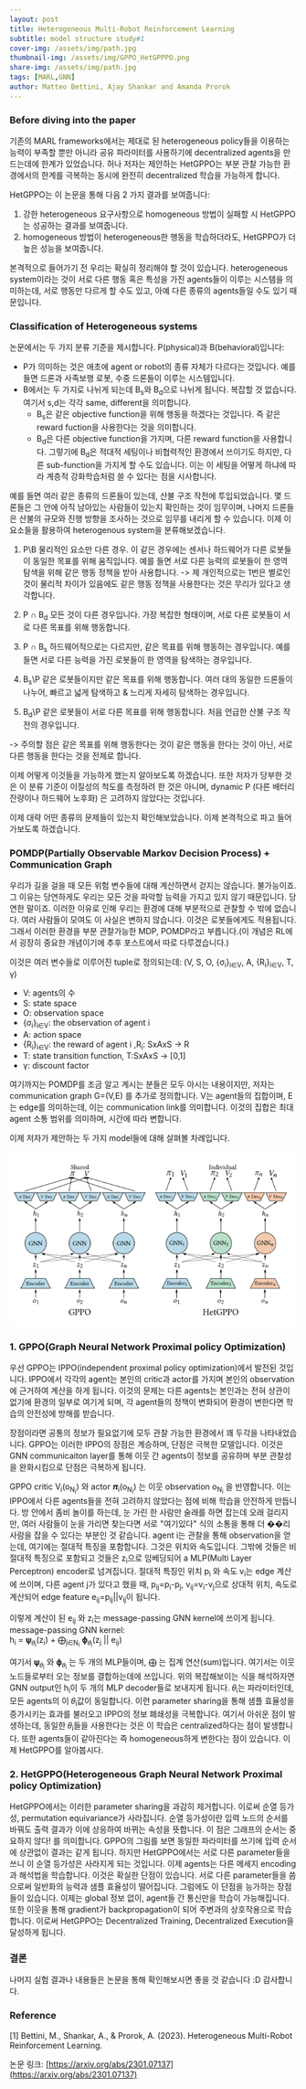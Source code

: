 ```yaml
---
layout: post
title: Heterogeneous Multi-Robot Reinforcement Learning 
subtitle: model structure study#1 
cover-img: /assets/img/path.jpg
thumbnail-img: /assets/img/GPPO_HetGPPPO.png
share-img: /assets/img/path.jpg
tags: [MARL,GNN]
author: Matteo Bettini, Ajay Shankar and Amanda Prorok 
---
```


### Before diving into the paper  

기존의 MARL frameworks에서는 제대로 된 heterogeneous policy들을 이용하는 능력이 부족할 뿐만 아니라 공유 파라미터를 사용하기에 decentralized agents을 만드는데에 한계가 있었습니다. 허나 저자는 제안하는 HetGPPO는 부분 관찰 가능한 환경에서의 한계를 극복하는 동시에 완전히 decentralized 학습을 가능하게 합니다. 

HetGPPO는 이 논문을 통해 다음 2 가지 결과를 보여줍니다:
1. 강한 heterogeneous 요구사항으로 homogeneous 방법이 실패할 시 HetGPPO는 성공하는 결과를 보여줍니다. 
2. homogeneous 방법이 heterogeneous한 행동을 학습하더라도, HetGPPO가 더 높은 성능을 보여줍니다.  

본격적으로 들어가기 전 우리는 확실히 정리해야 할 것이 있습니다. heterogeneous system이라는 것이 서로 다른 행동 혹은 특성을 가진 agents들이 이루는 시스템을 의미하는데, 서로 행동만 다르게 할 수도 있고, 아예 다른 종류의 agents들일 수도 있기 때문입니다. 

### Classification of Heterogeneous systems

논문에서는 두 가지 분류 기준을 제시합니다. P(physical)과 B(behavioral)입니다:

- P가 의미하는 것은 애초에 agent or robot의 종류 자체가 다르다는 것입니다. 예를 들면 드론과 사족보행 로봇, 수중 드론들이 이루는 시스템입니다. 
- B에서는 두 가지로 나뉘게 되는데 B<sub>s</sub>와 B<sub>d</sub>으로 나뉘게 됩니다. 복잡할 것 없습니다. 여기서 s,d는 각각 same, different을 의미합니다. 
  - B<sub>s</sub>은 같은 objective function을 위해 행동을 하겠다는 것입니다. 즉 같은 reward fuction을 사용한다는 것을 의미합니다. 
  - B<sub>d</sub>은 다른 objective function을 가지며, 다른 reward function을 사용합니다. 그렇기에 B<sub>d</sub>은 적대적 세팅이나 비협력적인 환경에서 쓰이기도 하지만, 다른 sub-function을 가지게 할 수도 있습니다. 이는 이 세팅을 어떻게 하냐에 따라 계층적 강화학습처럼 쓸 수 있다는 점을 시사합니다.

예를 들면 여러 같은 종류의 드론들이 있는데, 산불 구조 작전에 투입되었습니다. 몇 드론들은 그 안에 아직 남아있는 사람들이 있는지 확인하는 것이 임무이며, 나머지 드론들은 산불의 규모와 진행 방향을 조사하는 것으로 임무를 내리게 할 수 있습니다. 이제 이 요소들을 활용하여 heterogenous system을 분류해보겠습니다. 

1. P\B
    물리적인 요소만 다른 경우. 이 같은 경우에는 센서나 하드웨어가 다른 로봇들이 동일한 목표를 위해 움직입니다. 예를 들면 서로 다른 능력의 로봇들이 한 영역 탐색을 위해 같은 행동 정책을 받아 사용합니다. 
    -> 제 개인적으로는 1번은 별로인 것이 물리적 차이가 있음에도 같은 행동 정책을 사용한다는 것은 무리가 있다고 생각합니다. 

2. P ∩ B<sub>d</sub>
    모든 것이 다른 경우입니다. 가장 복잡한 형태이며, 서로 다른 로봇들이 서로 다른 목표를 위해 행동합니다. 

3. P ∩ B<sub>s</sub>
    하드웨어적으로는 다르지만, 같은 목표를 위해 행동하는 경우입니다. 예를 들면 서로 다른 능력을 가진 로봇들이 한 영역을 탐색하는 경우입니다. 

4. B<sub>s</sub>\P
    같은 로봇들이지만 같은 목표를 위해 행동합니다. 여러 대의 동일한 드론들이 나누어, 빠르고 넓게 탐색하고 & 느리게 자세히 탐색하는 경우입니다. 

5. B<sub>d</sub>\P
    같은 로봇들이 서로 다른 목표를 위해 행동합니다. 처음 언급한 산불 구조 작전의 경우입니다. 

-> 주의할 점은 같은 목표를 위해 행동한다는 것이 같은 행동을 한다는 것이 아닌, 서로 다른 행동을 한다는 것을 전제로 합니다.  

이제 어떻게 이것들을 가능하게 했는지 알아보도록 하겠습니다. 또한 저자가 당부한 것은 이 분류 기준이 이질성의 척도를 측정하려 한 것은 아니며, dynamic P (다른 배터리 잔량이나 하드웨어 노후화) 은 고려하지 않았다는 것입니다. 

이제 대략 어떤 종류의 문제들이 있는지 확인해보았습니다. 이제 본격적으로 파고 들어가보도록 하겠습니다. 

### POMDP(Partially Observable Markov Decision Process) + Communication Graph 

우리가 길을 걸을 때 모든 위험 변수들에 대해 계산하면서 걷지는 않습니다. 불가능이죠. 그 이유는 당연하게도 우리는 모든 것을 파악할 능력을 가지고 있지 않기 때문입니다. 당연한 말이죠. 이러한 이유로 인해 우리는 환경에 대해 부분적으로 관찰할 수 밖에 없습니다. 여러 사람들이 모여도 이 사실은 변하지 않습니다. 이것은 로봇들에게도 적용됩니다. 그래서 이러한 환경을 부분 관찰가능한 MDP, POMDP라고 부릅니다.(이 개념은 RL에서 굉장히 중요한 개념이기에 추후 포스트에서 따로 다루겠습니다.)

이것은 여러 변수들로 이루어진 tuple로 정의되는데:
(V, S, O, {σ<sub>i</sub>}<sub>i∈V</sub>, A, {R<sub>i</sub>}<sub>i∈V</sub>, T, γ)

- V: agents의 수 
- S: state space 
- O: observation space 
- {σ<sub>i</sub>}<sub>i∈V</sub>: the observation of agent i 
- A: action space 
- {R<sub>i</sub>}<sub>i∈V</sub>: the reward of agent i ,R<sub>i</sub>: SxAxS -> R
- T: state transition function, T:SxAxS -> [0,1] 
- γ: discount factor 

여기까지는 POMDP를 조금 알고 계시는 분들은 모두 아시는 내용이지만, 저자는 communication graph G=(V,E) 를 추가로 정의합니다. V는 agent들의 집합이며, E는 edge를 의미하는데, 이는 communication link를 의미합니다. 이것의 집합은 최대 agent 소통 범위를 의미하며, 시간에 따라 변합니다. 

이제 저자가 제안하는 두 가지 model들에 대해 살펴볼 차례입니다.  

![GPPO vs HetGPPO](/assets/img/GPPO_HetGPPPO.png)

### 1. GPPO(Graph Neural Network Proximal policy Optimization) 

우선 GPPO는 IPPO(independent proximal policy optimization)에서 발전된 것입니다. IPPO에서 각각의 agent는 본인의 critic과 actor를 가지며 본인의 observation에 근거하여 계산을 하게 됩니다. 이것의 문제는 다른 agents는 본인과는 전혀 상관이 없기에 환경의 일부로 여기게 되며, 각 agent들의 정책이 변화되어 환경이 변한다면 학습의 안전성에 방해를 받습니다. 

장점이라면 공통의 정보가 필요없기에 모두 관찰 가능한 환경에서 꽤 두각을 나타내었습니다. GPPO는 이러한 IPPO의 장점은 계승하며, 단점은 극복한 모델입니다. 이것은 GNN communicaiton layer를 통해 이웃 간 agents이 정보를 공유하며 부분 관찰성을 완화시킴으로 단점은 극복하게 됩니다. 

GPPO critic V<sub>i</sub>(o<sub>N<sub>i</sub></sub>) 와 actor 𝝅<sub>i</sub>(o<sub>N<sub>i</sub></sub>) 는 이웃 observation o<sub>N<sub>i</sub></sub> 을 반영합니다. 이는 IPPO에서 다른 agents들을 전혀 고려하지 않았다는 점에 비해 학습을 안전하게 만듭니다. 방 안에서 좀비 놀이를 하는데, 눈 가린 한 사람만 술래를 하면 잡는데 오래 걸리지만, 여러 사람들이 눈을 가리면 찾는다면 서로 "여기있다" 식의 소통을 통해 더 ��리 사람을 잡을 수 있다는 부분인 것 같습니다. agent i는 관찰을 통해 observation을 얻는데, 여기에는 절대적 특징을 포함합니다. 그것은 위치와 속도입니다. 그밖에 것들은 비절대적 특징으로 포함되고 것들은 z<sub>i</sub>으로 임베딩되어 a MLP(Multi Layer Perceptron) encoder로 넘겨집니다. 절대적 특징인 위치 p<sub>i</sub> 와 속도 v<sub>i</sub>는 edge 계산에 쓰이며, 다른 agent j가 있다고 했을 때, 
p<sub>ij</sub>=p<sub>i</sub>-p<sub>j</sub>, v<sub>ij</sub>=v<sub>i</sub>-v<sub>j</sub>으로 상대적 위치, 속도로 계산되어 edge feature 
e<sub>ij</sub>=p<sub>ij</sub>||v<sub>ij</sub>이 됩니다. 

이렇게 계산이 된 e<sub>ij</sub> 와 z<sub>i</sub>는 message-passing GNN kernel에 쓰이게 됩니다.
message-passing GNN kernel:<br>
h<sub>i</sub> = 𝛙<sub>𝜃<sub>i</sub></sub>(z<sub>i</sub>) + ⨁<sub>j∈N<sub>i</sub></sub> 𝛟<sub>𝜃<sub>i</sub></sub>(z<sub>j</sub> || e<sub>ij</sub>)

여기서 𝛙<sub>𝜃<sub>i</sub></sub> 와 𝛟<sub>𝜃<sub>i</sub></sub> 는 두 개의 MLP들이며, ⨁ 는 집계 연산(sum)입니다. 여기서는 이웃 노드들로부터 오는 정보를 결합하는데에 쓰입니다. 위의 복잡해보이는 식을 해석하자면 GNN output인 h<sub>i</sub>이 두 개의 MLP decoder들로 보내지게 됩니다.
𝜃<sub>i</sub>는 파라미터인데, 모든 agents의 이 𝜃<sub>i</sub>값이 동일합니다. 이런 parameter sharing을 통해 샘플 효율성을 증가시키는 효과를 불러오고 IPPO의 정보 폐쇄성을 극복합니다.
여기서 아쉬운 점이 발생하는데, 동일한 𝜃<sub>i</sub>들을 사용한다는 것은 이 학습은 centralized하다는 점이 발생합니다. 또한 agents들이 같아진다는 즉 homogeneous하게 변한다는 점이 있습니다. 이제 HetGPPO를 알아봅시다.

### 2. HetGPPO(Heterogeneous Graph Neural Network Proximal policy Optimization)
HetGPPO에서는 이러한 parameter sharing을 과감히 제거합니다. 이로써 순열 등가성, permutation equivariance가 사라집니다.
순열 등가성이란 입력 노드의 순서를 바꿔도 출력 결과가 이에 상응하여 바뀌는 속성을 뜻합니다. 이 점은 그래프의 순서는 중요하지 않다! 를 의미합니다. GPPO의 그림를 보면 동일한 파라미터를 쓰기에 입력 순서에 상관없이 결과는 같게 됩니다. 하지만 HetGPPO에서는 서로 다른 parameter들을 쓰니 이 순열 등가성은 사라지게 되는 것입니다.
이제 agents는 다른 메세지 encoding과 해석법을 학습합니다. 이것은 확실한 단점이 있습니다. 서로 다른 parameter들을 씀으로써 일반화의 능력과 샘플 효율성이 떨어집니다. 그럼에도 이 단점을 능가하는 장점들이 있습니다.
이제는 global 정보 없이, agent들 간 통신만을 학습이 가능해집니다. 또한 이웃을 통해 gradient가 backpropagation이 되어 주변과의 상호작용으로 학습합니다. 이로써 HetGPPO는 Decentralized Training, Decentralized Execution을 달성하게 됩니다. 


### 결론 
나머지 실험 결과나 내용들은 논문을 통해 확인해보시면 좋을 것 같습니다 :D 감사합니다. 

### Reference

[1] Bettini, M., Shankar, A., & Prorok, A. (2023). Heterogeneous Multi-Robot Reinforcement Learning. 

논문 링크: [https://arxiv.org/abs/2301.07137](https://arxiv.org/abs/2301.07137)
